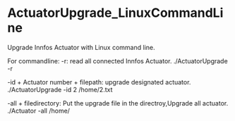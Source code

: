 # ActuatorUpgrade_LinuxCommandLine
Upgrade Innfos Actuator with Linux command line.

For commandline: 
-r: read all connected Innfos Actuator. 
./ActuatorUpgrade -r

-id + Actuator number + filepath: upgrade designated actuator.
./ActuatorUpgrade -id 2 /home/2.txt

-all + filedirectory: Put the upgrade file in the directroy,Upgrade all actuator.
./Actuator -all /home/  
